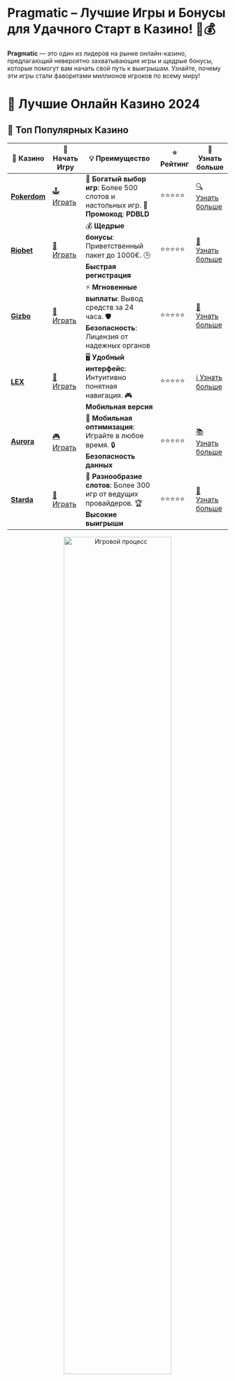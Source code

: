 # **Pragmatic** – Лучшие Игры и Бонусы для Удачного Старт в Казино! 🎰💰

**Pragmatic** — это один из лидеров на рынке онлайн-казино, предлагающий невероятно захватывающие игры и щедрые бонусы, которые помогут вам начать свой путь к выигрышам. Узнайте, почему эти игры стали фаворитами миллионов игроков по всему миру!

# 🎰 Лучшие Онлайн Казино 2024

## 🌟 Топ Популярных Казино

| 🎲 **Казино** | 🔗 **Начать Игру** | 💡 **Преимущество** | ⭐ **Рейтинг** | 🔗 **Узнать больше** |
|--------------|---------------------|---------------------|----------------|----------------------|
| [**Pokerdom**](https://brandplay.link/4k77v2yx) | [🕹️ Играть](https://brandplay.link/4k77v2yx) | 🎉 **Богатый выбор игр**: Более 500 слотов и настольных игр. 🎁 **Промокод**: **PDBLD** | ⭐⭐⭐⭐⭐ | [🔍 Узнать больше](https://brandplay.link/4k77v2yx) |
| [**Riobet**](https://brandplay.link/7xBLTPyj) | [🎰 Играть](https://brandplay.link/7xBLTPyj) | 💰 **Щедрые бонусы**: Приветственный пакет до 1000€. 🕒 **Быстрая регистрация** | ⭐⭐⭐⭐⭐ | [📖 Узнать больше](https://brandplay.link/7xBLTPyj) |
| [**Gizbo**](https://brandplay.link/bprXw4YV) | [🎲 Играть](https://brandplay.link/bprXw4YV) | ⚡ **Мгновенные выплаты**: Вывод средств за 24 часа. 🛡️ **Безопасность**: Лицензия от надежных органов | ⭐⭐⭐⭐⭐ | [📝 Узнать больше](https://brandplay.link/bprXw4YV) |
| [**LEX**](https://brandplay.link/zW4hdDFV) | [🤑 Играть](https://brandplay.link/zW4hdDFV) | 🖥️ **Удобный интерфейс**: Интуитивно понятная навигация. 🎮 **Мобильная версия** | ⭐⭐⭐⭐⭐ | [ℹ️ Узнать больше](https://brandplay.link/zW4hdDFV) |
| [**Aurora**](https://10trafic-stat2.com/click/668546556bcc6313411604bd/6766/13032/subaccount) | [🎮 Играть](https://10trafic-stat2.com/click/668546556bcc6313411604bd/6766/13032/subaccount) | 📱 **Мобильная оптимизация**: Играйте в любое время. 🔒 **Безопасность данных** | ⭐⭐⭐⭐⭐ | [📚 Узнать больше](https://10trafic-stat2.com/click/668546556bcc6313411604bd/6766/13032/subaccount) |
| [**Starda**](https://brandplay.link/fB7xwRFL) | [🎯 Играть](https://brandplay.link/fB7xwRFL) | 🎰 **Разнообразие слотов**: Более 300 игр от ведущих провайдеров. 🏆 **Высокие выигрыши** | ⭐⭐⭐⭐⭐ | [🔎 Узнать больше](https://brandplay.link/fB7xwRFL) |

<div align="center">
    <img src="https://i.pinimg.com/originals/87/9e/b9/879eb9354dd0699582408b68f2e253b2.gif" alt="Игровой процесс" width="70%">
</div>

## 💎 Лучшие Бонусы и Акции

| 🎲 **Казино** | 🔗 **Начать Игру** | 💡 **Преимущество** | ⭐ **Рейтинг** | 🔗 **Узнать больше** |
|--------------|---------------------|---------------------|----------------|----------------------|
| [**Kometa**](https://brandplay.link/8ZymQJV8) | [🎰 Играть](https://brandplay.link/8ZymQJV8) | 🎁 **Эксклюзивные бонусы**: Регулярные акции и промо. 🔄 **Программы лояльности** | ⭐⭐⭐⭐☆ | [🔍 Узнать больше](https://brandplay.link/8ZymQJV8) |
| [**R7**](https://brandplay.link/bMd3Yjsw) | [🕹️ Играть](https://brandplay.link/bMd3Yjsw) | 🕒 **Круглосуточная поддержка**: Всегда на связи. 💸 **Высокие лимиты** | ⭐⭐⭐⭐☆ | [📖 Узнать больше](https://brandplay.link/bMd3Yjsw) |
| [**7K**](https://brandplay.link/BvQyFShp) | [🎲 Играть](https://brandplay.link/BvQyFShp) | 🌟 **Эксклюзивные бонусы**: Только для VIP игроков. 🎉 **Сезонные акции** | ⭐⭐⭐⭐☆ | [📝 Узнать больше](https://brandplay.link/BvQyFShp) |
| [**Kent**](https://brandplay.link/Fv2WP3js) | [🤑 Играть](https://brandplay.link/Fv2WP3js) | 📈 **Высокий RTP**: Более 98%. 💼 **Профессиональная поддержка** | ⭐⭐⭐⭐☆ | [ℹ️ Узнать больше](https://brandplay.link/Fv2WP3js) |
| [**1Xslots**](https://brandplay.link/hSB1khtr) | [🎮 Играть](https://brandplay.link/hSB1khtr) | 🎉 **Множество акций**: Еженедельные бонусы и турниры. 🛡️ **Безопасность** | ⭐⭐⭐⭐☆ | [📚 Узнать больше](https://brandplay.link/hSB1khtr) |
| [**Gama**](https://brandplay.link/j6NMKsDz) | [🎯 Играть](https://brandplay.link/j6NMKsDz) | 🔍 **Интуитивный интерфейс**: Легкость использования. 🏅 **Престижные турниры** | ⭐⭐⭐⭐☆ | [🔎 Узнать больше](https://brandplay.link/j6NMKsDz) |

<div align="center">
    <img src="https://i.pinimg.com/originals/87/9e/b9/879eb9354dd0699582408b68f2e253b2.gif" alt="Игровой процесс" width="70%">
</div>

## 🚀 Быстрые Выигрыши и Поддержка

| 🎲 **Казино** | 🔗 **Начать Игру** | 💡 **Преимущество** | ⭐ **Рейтинг** | 🔗 **Узнать больше** |
|--------------|---------------------|---------------------|----------------|----------------------|
| [**Onion**](https://brandplay.link/zBGRVpQ9) | [🎰 Играть](https://brandplay.link/zBGRVpQ9) | 🤑 **Низкие ставки**: Идеально для начинающих. 🔄 **Быстрые выводы** | ⭐⭐⭐⭐☆ | [🔍 Узнать больше](https://brandplay.link/zBGRVpQ9) |
| [**Чемпион**](https://temon-gter.cfd/go/lRq?p80412p304504pcc44t17455) | [🕹️ Играть](https://temon-gter.cfd/go/lRq?p80412p304504pcc44t17455) | 🏅 **Лояльная программа**: Награды за активность. 🎁 **Ежемесячные бонусы** | ⭐⭐⭐⭐☆ | [📖 Узнать больше](https://temon-gter.cfd/go/lRq?p80412p304504pcc44t17455) |
| [**Vavada**](https://vavadapartner.pro/?promo=ea5c9275-6854-4505-94fc-95ab18221945-linkb2) | [🎲 Играть](https://vavadapartner.pro/?promo=ea5c9275-6854-4505-94fc-95ab18221945-linkb2) | 🚀 **Быстрая регистрация**: Начните играть мгновенно. 🔐 **Безопасные транзакции** | ⭐⭐⭐⭐☆ | [📝 Узнать больше](https://vavadapartner.pro/?promo=ea5c9275-6854-4505-94fc-95ab18221945-linkb2) |
| [**Friends**](https://gofriends.kim/linkb2) | [🤑 Играть](https://gofriends.kim/linkb2) | 🤝 **Социальные игры**: Играйте с друзьями. 🌐 **Мультиплатформенность** | ⭐⭐⭐⭐☆ | [ℹ️ Узнать больше](https://gofriends.kim/linkb2) |
| [**1WIN**](https://brandplay.link/smXVpBbG) | [🎮 Играть](https://brandplay.link/smXVpBbG) | 🏆 **Спортивные ставки**: Широкий выбор видов спорта. 💵 **Высокие коэффициенты** | ⭐⭐⭐⭐☆ | [📚 Узнать больше](https://brandplay.link/smXVpBbG) |
| [**Drip**](https://drp-ircp01.com/c07e6a3db) | [🎯 Играть](https://drp-ircp01.com/c07e6a3db) | 🌐 **Инновационные игры**: Новейшие игровые технологии. 🛡️ **Высокая безопасность** | ⭐⭐⭐⭐☆ | [🔎 Узнать больше](https://drp-ircp01.com/c07e6a3db) |
| [**JoyCasino**](https://rpc30.call2me.pro/?/ru/registration?apkpop=0&partner=p24970p3291217pc98f) | [🎰 Играть](https://rpc30.call2me.pro/?/ru/registration?apkpop=0&partner=p24970p3291217pc98f) | 🎁 **Приятные бонусы**: Ежедневные акции и подарки. 🕹️ **Разнообразие игр** | ⭐⭐⭐⭐☆ | [🔍 Узнать больше](https://rpc30.call2me.pro/?/ru/registration?apkpop=0&partner=p24970p3291217pc98f) |

<div align="center">
    <img src="https://i.pinimg.com/originals/87/9e/b9/879eb9354dd0699582408b68f2e253b2.gif" alt="Игровой процесс" width="70%">
</div>
---

✨ **Выбирайте лучшее казино для себя и наслаждайтесь игрой! Удачи!** ✨

![Pragmatic](https://i.pinimg.com/originals/1d/b3/25/1db325483acbe642c6d4e6fdd73a4988.gif)

**Pragmatic** — это один из самых популярных поставщиков игрового контента для онлайн-казино. Компания известна своими инновационными слотами, которые захватывают внимание игроков по всему миру. В этой статье мы подробно расскажем о лучших играх от **Pragmatic**, а также предложим вам полезные советы по бонусам и стратегиям.

## Введение в Мир **Pragmatic** 🎮✨

Компания **Pragmatic** была основана с целью создания ярких, захватывающих и высококачественных игр для онлайн-казино. С каждым годом она находит всё больше поклонников благодаря своим уникальным слотам, которые предлагают не только шикарный игровой процесс, но и щедрые бонусы и бесплатные вращения.

### Почему Игры от **Pragmatic** Так Популярны? 🤩

- **Разнообразие слотов**: от классических фруктовых машин до темных и мистических миров.
- **Инновационные функции**: бонусы, бесплатные вращения и уникальные механики, которые выделяют игры **Pragmatic** среди других производителей.
- **Привлекательные RTP**: высокий процент возврата игроку, что делает игры еще более привлекательными для игроков, ищущих удачу в казино.

## Лучшие Игры от **Pragmatic** 🎰🔥

### 1. **The Dog House Megaways** 🐶💎

Один из самых популярных слотов от **Pragmatic** с уникальной функцией Megaways. Это слот, который дает до 117,649 способов выиграть! В нем есть не только потрясающие графика и анимации, но и бонусные раунды, которые могут принести крупные выигрыши.

#### Основные особенности:
- Множество способов выигрыша.
- Функция бонусных вращений с множителями.
- Символы Wild и Scatter.

### 2. **Sweet Bonanza** 🍬🎉

Если вы любите сладости, этот слот будет вам по душе. **Sweet Bonanza** — это красочный слот с уникальной механикой "tumble", где выигрыши складываются с каждым вращением. Кроме того, в нем есть возможность выиграть на каждом вращении!

#### Что делает игру особенной:
- Уникальная механика "tumble".
- Щедрые бонусы и множители.
- Картинки с фруктами и конфетами, которые сделают ваш игровой опыт ярким.

### 3. **Great Rhino Megaways** 🦏💰

Этот слот из серии Megaways погружает игрока в мир дикой природы, где гигантские носороги — это символ больших выигрышей. Слот предлагает до 200,704 способов выигрыша, а бонусные раунды могут привести к огромным выплатам.

#### Преимущества:
- Дикие символы и множители.
- Щедрые бонусы и большие выплаты.
- Слот с высокой вариативностью.

## Как Получить Бонусы в Играх от **Pragmatic**? 🎁🎉

Игры от **Pragmatic** не только увлекательны, но и предлагают игрокам щедрые бонусы. Вот как их можно получить:

### 1. Бонусы за регистрацию 🌟

Многие онлайн-казино предлагают бонусы за создание аккаунта. Это могут быть бесплатные вращения или денежные бонусы, которые можно использовать в играх **Pragmatic**.

### 2. Программы лояльности 📈

Некоторые казино предлагают программы лояльности, которые позволяют зарабатывать бонусы на протяжении всей игры. Собирайте баллы, получайте эксклюзивные бонусы и бесплатные вращения в популярных слотах.

### 3. Бонусы за депозиты 💸

Многие онлайн-казино предлагают бонусы на депозит, которые можно использовать для игры в слоты от **Pragmatic**. Например, вы можете получить 100% бонус на первый депозит, что удвоит вашу начальную сумму!

## Стратегии для Выигрыша в Играх от **Pragmatic** 🎯💡

Хотите увеличить свои шансы на победу? Вот несколько стратегий, которые могут помочь вам выиграть в слотах от **Pragmatic**:

### 1. Управление банкроллом 💼

Важно контролировать свой бюджет, чтобы не рисковать больше, чем можете себе позволить. Начните с небольших ставок и постепенно увеличивайте их, если вам удается выигрывать.

### 2. Использование бонусов 🤑

Не забывайте использовать бонусы, которые предоставляет казино. Они могут помочь вам увеличить ваш банкролл и дать дополнительное время для игры.

### 3. Игра на высоких RTP слотов 🎰

Играйте в слоты с высоким процентом возврата игроку (RTP). Это даст вам больше шансов на выигрыш в долгосрочной перспективе.

## Заключение 🌟🎮

Игры от **Pragmatic** — это не просто развлечение, это настоящий шанс для каждого игрока испытать удачу и выиграть крупные суммы. Наслаждайтесь яркими слотами с отличной графикой и уникальными бонусами, и не забывайте про стратегии для успешной игры! Удачи вам и больших выигрышей! 🍀💸

---

Не упустите возможность сыграть в лучшие игры от **Pragmatic** и получить невероятные бонусы! 🎰🔥
